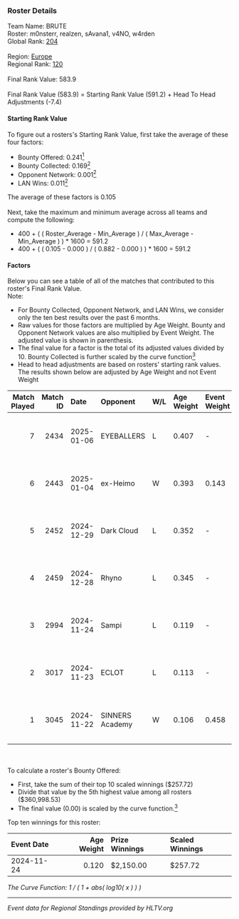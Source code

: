 ### Roster Details<br />
Team Name: BRUTE<br />
Roster: m0nsterr, realzen, sAvana1, v4NO, w4rden<br />
Global Rank: [204](../../standings_global_2025_05_05.md)<br />
<br />
Region: [Europe]( ../../standings_europe_2025_05_05.md)<br />
Regional Rank: [120]( ../../standings_europe_2025_05_05.md)<br />
<br />
Final Rank Value:  583.9<br />
<br />
Final Rank Value (583.9) = Starting Rank Value (591.2) + Head To Head Adjustments (-7.4)<br />

#### Starting Rank Value<br />
To figure out a rosters's Starting Rank Value, first take the average of these four factors:<br />
- Bounty Offered: 0.241[<sup>1</sup>](#table2)
- Bounty Collected: 0.169[<sup>2</sup>](#table1)
- Opponent Network: 0.001[<sup>2</sup>](#table1)
- LAN Wins: 0.011[<sup>2</sup>](#table1)

The average of these factors is 0.105<br />
<br />
Next, take the maximum and minimum average across all teams and compute the following:<br />
- 400 + ( ( Roster_Average - Min_Average ) / ( Max_Average - Min_Average ) ) * 1600 = 591.2
- 400 + ( ( 0.105 - 0.000 ) / ( 0.882 - 0.000 ) ) * 1600 = 591.2


#### Factors<br />
Below you can see a table of all of the matches that contributed to this roster's Final Rank Value.<br />
Note:<br />

- For Bounty Collected, Opponent Network, and LAN Wins, we consider only the ten best results over the past 6 months.
- Raw values for those factors are multiplied by Age Weight. Bounty and Opponent Network values are also multiplied by Event Weight. The adjusted value is shown in parenthesis.
- The final value for a factor is the total of its adjusted values divided by 10. Bounty Collected is further scaled by the curve function[<sup>3</sup>](#curveFunction)
- Head to head adjustments are based on rosters' starting rank values. The results shown below are adjusted by Age Weight and not Event Weight
<span id="table1"></span><br />


| Match Played | Match ID | Date       | Opponent        | W/L | Age Weight | Event Weight | Bounty Collected | Opponent Network | LAN Wins  | H2H Adj. | Roster                                   |
| -: | -: | :- | :- | :- | :- | :- | :- | :- | :- | -: | :- |
|            7 |     2434 | 2025-01-06 | EYEBALLERS      | L   | 0.407      | -            | -                | -                | -         |    -4.48 | m0nsterr, realzen, sAvana1, v4NO, w4rden |
|            6 |     2443 | 2025-01-04 | ex-Heimo        | W   | 0.393      | 0.143        | 0.002 (0.000)    | 0.096 (0.005)    | 0 (0.000) |     6.79 | m0nsterr, M1key, realzen, v4NO, w4rden   |
|            5 |     2452 | 2024-12-29 | Dark Cloud      | L   | 0.352      | -            | -                | -                | -         |    -4.65 | m0nsterr, realzen, Siko, v4NO, w4rden    |
|            4 |     2459 | 2024-12-28 | Rhyno           | L   | 0.345      | -            | -                | -                | -         |    -4.71 | m0nsterr, realzen, Siko, v4NO, w4rden    |
|            3 |     2994 | 2024-11-24 | Sampi           | L   | 0.119      | -            | -                | -                | -         |    -1.81 | m0nsterr, realzen, Siko, v4NO, w4rden    |
|            2 |     3017 | 2024-11-23 | ECLOT           | L   | 0.113      | -            | -                | -                | -         |    -0.24 | m0nsterr, realzen, Siko, v4NO, w4rden    |
|            1 |     3045 | 2024-11-22 | SINNERS Academy | W   | 0.106      | 0.458        | 0.000 (0.000)    | 0.006 (0.000)    | 1 (0.106) |     1.75 | m0nsterr, realzen, Siko, v4NO, w4rden    |

<br />
<span id="table2"></span><br />
To calculate a roster's Bounty Offered:<br />

- First, take the sum of their top 10 scaled winnings ($257.72)
- Divide that value by the 5th highest value among all rosters ($360,998.53)
- The final value (0.00) is scaled by the curve function.[<sup>3</sup>](#curveFunction)

Top ten winnings for this roster:<br />

| Event Date | Age Weight | Prize Winnings | Scaled Winnings |
| :- | -: | :- | :- |
| 2024-11-24 |      0.120 | $2,150.00      | $257.72         |


<span id="curveFunction"></span>_The Curve Function: 1 / ( 1 + abs( log10( x ) ) )_<br />

---
_Event data for Regional Standings provided by HLTV.org_<br />
